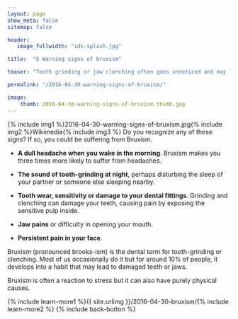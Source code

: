 ```yaml
---
layout: page
show_meta: false
sitemap: false

header:
   image_fullwidth: "ids-splash.jpg"

title:  "5 Warning signs of bruxism"

teaser: "Tooth grinding or jaw clenching often goes unnoticed and may lead to serious dental problems ..."

permalink: "/2016-04-30-warning-signs-of-bruxism/"

image:
    thumb: 2016-04-30-warning-signs-of-bruxism.thumb.jpg
---
```


{% include img1 %}2016-04-30-warning-signs-of-bruxism.jpg{% include img2 %}Wikimedia{% include img3 %}
Do you recognize any of these signs? If so, you could be suffering from Bruxism.

+ **A dull headache when you wake in the morning**. Bruxism makes you three times more likely to suffer from headaches. 

+ **The sound of tooth-grinding at night**, perhaps disturbing the sleep of your partner or someone else sleeping nearby. 

+ **Tooth wear, sensitivity or damage to your dental fittings**. Grinding and clenching can damage your teeth, causing pain by exposing the sensitive pulp inside.

+ **Jaw pains** or difficulty in opening your mouth. 
 
+ **Persistent pain in your face**.
   
Bruxism (pronounced brooks-ism) is the dental term for tooth-grinding or clenching. Most of us occasionally do it but for around 10% of people, it develops into a habit that may lead to damaged teeth or jaws. 

Bruxism is often a reaction to stress but it can also have purely physical causes.


{% include learn-more1 %}{{ site.urlimg }}/2016-04-30-bruxism/{% include learn-more2 %}  {% include back-button %}

